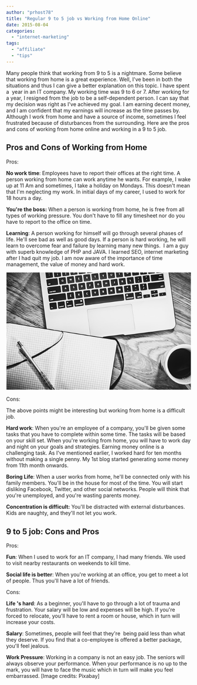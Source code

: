 ```yaml
---
author: "prhost78"
title: "Regular 9 to 5 job vs Working from Home Online"
date: 2015-08-04
categories: 
  - "internet-marketing"
tags: 
  - "affiliate"
  - "tips"
---
```


Many people think that working from 9 to 5 is a nightmare. Some believe that working from home is a great experience. Well, I've been in both the situations and thus I can give a better explanation on this topic. I have spent a  year in an IT company. My working time was 9 to 6 or 7. After working for a year, I resigned from the job to be a self-dependent person. I can say that my decision was right as I've achieved my goal. I am earning decent money, and I am confident that my earnings will increase as the time passes by. Although I work from home and have a source of income, sometimes I feel frustrated because of disturbances from the surrounding. Here are the pros and cons of working from home online and working in a 9 to 5 job.

## Pros and Cons of Working from Home

Pros:

**No work time**: Employees have to report their offices at the right time. A person working from home can work anytime he wants. For example, I wake up at 11 Am and sometimes, I take a holiday on Mondays. This doesn't mean that I'm neglecting my work. In initial days of my career, I used to work for 18 hours a day.

**You're the boss:** When a person is working from home, he is free from all types of working pressure. You don't have to fill any timesheet nor do you have to report to the office on time.

**Learning**: A person working for himself will go through several phases of life. He'll see bad as well as good days. If a person is hard working, he will learn to overcome fear and failure by learning many new things.  I am a guy with superb knowledge of PHP and JAVA. I learned SEO, internet marketing after I had quit my job. I am now aware of the importance of time management, the value of money and hard work.

![notebook on a table Regular 9 to 5 job vs Working from Home Online](images/notebook-on-a-table.jpg)

Cons:

The above points might be interesting but working from home is a difficult job.

**Hard work**: When you're an employee of a company, you'll be given some tasks that you have to complete within some time. The tasks will be based on your skill set. When you're working from home, you will have to work day and night on your goals and strategies. Earning money online is a challenging task. As I've mentioned earlier, I worked hard for ten months without making a single penny. My 1st blog started generating some money from 11th month onwards.

**Boring Life**: When a user works from home, he'll be connected only with his family members. You'll be in the house for most of the time. You will start disliking Facebook, Twitter, and other social networks. People will think that you're unemployed, and you're wasting parents money.

**Concentration is difficult:** You'll be distracted with external disturbances. Kids are naughty, and they'll not let you work.

## 9 to 5 job: Cons and Pros

Pros:

**Fun**: When I used to work for an IT company, I had many friends. We used to visit nearby restaurants on weekends to kill time.

**Social life is better**: When you're working at an office, you get to meet a lot of people. Thus you'll have a lot of friends.

Cons:

**Life 's hard**: As a beginner, you'll have to go through a lot of trauma and frustration. Your salary will be low and expenses will be high. If you're forced to relocate, you'll have to rent a room or house, which in turn will increase your costs.

**Salary**: Sometimes, people will feel that they're  being paid less than what they deserve. If you find that a co-employee is offered a better package, you'll feel jealous.

**Work Pressure**: Working in a company is not an easy job. The seniors will always observe your performance. When your performance is no up to the mark, you will have to face the music which in turn will make you feel embarrassed. \[Image credits: Pixabay\]
